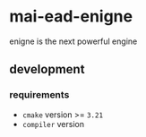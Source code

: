 # mai-ead-enigne
enigne is the next powerful engine

## development

### requirements
* `cmake` version >= `3.21`
* `compiler` version  
